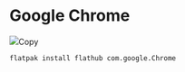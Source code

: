 # Google Chrome

![](https://plafon.gitbook.io/fedora-zero/~gitbook/image?url=https%3A%2F%2F4237054443-files.gitbook.io%2F%7E%2Ffiles%2Fv0%2Fb%2Fgitbook-x-prod.appspot.com%2Fo%2Fspaces%252FGyAt9e2zzAhpriLOWy07%252Fuploads%252FlThCDZtdjLAmTP2f4FdI%252FPanorama-Blog-Header_1.gif%3Falt%3Dmedia%26token%3D63ae676b-73bc-4b43-b426-e35628b6bf70\&width=768\&dpr=4\&quality=100\&sign=7f291dc6\&sv=2)Copy

```
flatpak install flathub com.google.Chrome
```
